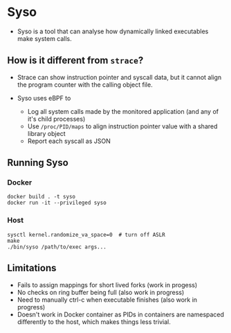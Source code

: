 # Syso

- Syso is a tool that can analyse how dynamically linked executables make system calls.

## How is it different from `strace`?

- Strace can show instruction pointer and syscall data, but it cannot align the program counter with the calling object file.

- Syso uses eBPF to
    - Log all system calls made by the monitored application (and any of it's child processes)
    - Use `/proc/PID/maps` to align instruction pointer value with a shared library object
    - Report each syscall as JSON

## Running Syso

### Docker

```shell
docker build . -t syso 
docker run -it --privileged syso
```

### Host

```shell
sysctl kernel.randomize_va_space=0  # turn off ASLR
make
./bin/syso /path/to/exec args...
```

## Limitations
- Fails to assign mappings for short lived forks (work in progess)
- No checks on ring buffer being full (also work in progress)
- Need to manually ctrl-c when executable finishes (also work in progress)
- Doesn't work in Docker container as PIDs in containers are namespaced differently to the host, which makes things less trivial.


